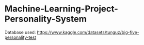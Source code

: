 # Machine-Learning-Project-Personality-System
 
Database used: https://www.kaggle.com/datasets/tunguz/big-five-personality-test
